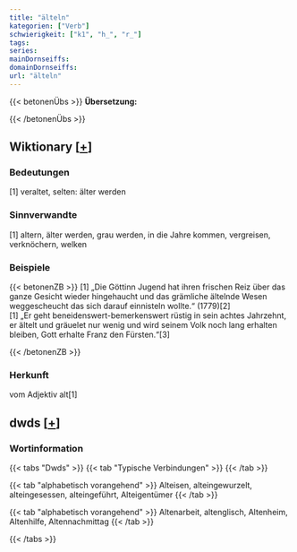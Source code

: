 ```yaml
---
title: "älteln"
kategorien: ["Verb"]
schwierigkeit: ["k1", "h_", "r_"]
tags:
series:
mainDornseiffs:
domainDornseiffs:
url: "älteln"
---
```


{{< betonenÜbs >}}
**Übersetzung:**  
  
{{< /betonenÜbs >}}

## Wiktionary [[+](https://de.wiktionary.org/wiki/älteln)]

### Bedeutungen
[1] veraltet, selten: älter werden  

### Sinnverwandte
[1] altern, älter werden, grau werden, in die Jahre kommen, vergreisen, verknöchern, welken  

### Beispiele
{{< betonenZB >}}
[1] „Die Göttinn Jugend hat ihren frischen Reiz über das ganze Gesicht wieder hingehaucht und das grämliche ältelnde Wesen weggescheucht das sich darauf einnisteln wollte.“ (1779)[2]  
[1] „Er geht beneidenswert-bemerkenswert rüstig in sein achtes Jahrzehnt, er ältelt und gräuelet nur wenig und wird seinem Volk noch lang erhalten bleiben, Gott erhalte Franz den Fürsten.“[3]  

{{< /betonenZB >}}
### Herkunft
vom Adjektiv alt[1]  



## dwds [[+](https://www.dwds.de/wb/älteln)]

### Wortinformation
{{< tabs "Dwds" >}}
{{< tab "Typische Verbindungen" >}}
{{< /tab >}}

{{< tab "alphabetisch vorangehend" >}}
Alteisen, alteingewurzelt, alteingesessen, alteingeführt, Alteigentümer
{{< /tab >}}

{{< tab "alphabetisch vorangehend" >}}
Altenarbeit, altenglisch, Altenheim, Altenhilfe, Altennachmittag
{{< /tab >}}

{{< /tabs >}}

